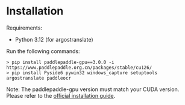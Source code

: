 # Installation
Requirements:
- Python 3.12 (for argostranslate)

Run the following commands:
```
> pip install paddlepaddle-gpu==3.0.0 -i https://www.paddlepaddle.org.cn/packages/stable/cu126/
> pip install Pyside6 pywin32 windows_capture setuptools argostranslate paddleocr
```

Note: The paddlepaddle-gpu version must match your CUDA version. Please refer to the [official installation guide](https://www.paddlepaddle.org.cn/en/install/quick?docurl=/documentation/docs/en/develop/install/pip/windows-pip_en.html).

